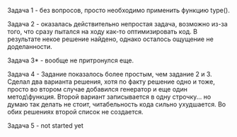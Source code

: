 Задача 1 - без вопросов, просто необходимо применить функцию type().

Задача 2 - оказалась действительно непростая задача, возможно из-за того, что сразу пытался на ходу как-то оптимизировать код. В результате некое решение найдено, однако осталось ощущение не доделанности. 

Задача 3* - вообще не притронулся еще.

Задача 4 - Задание показалось более простым, чем задание 2 и 3. Сделал два варианта решения, хотя по факту решение одно и тоже, просто во втором случае добавился генератор и еще один метод\функция. Второй вариант записывается в одну строчку... но думаю так делать не стоит, читабельность кода сильно ухудшается. Во обих решениях второй список не создается.

Задача 5 - not started yet 